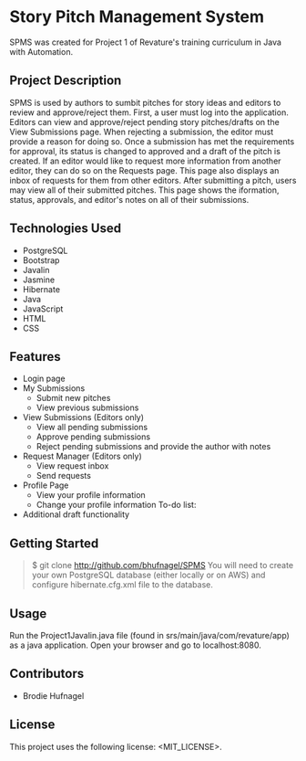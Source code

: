 # Story Pitch Management System
SPMS was created for Project 1 of Revature's training curriculum in Java with Automation.

## Project Description
SPMS is used by authors to sumbit pitches for story ideas and editors to review and approve/reject them.
First, a user must log into the application.
Editors can view and approve/reject pending story pitches/drafts on the View Submissions page.
When rejecting a submission, the editor must provide a reason for doing so.
Once a submission has met the requirements for approval, its status is changed to approved and a draft of the pitch is created.
If an editor would like to request more information from another editor, they can do so on the Requests page.
This page also displays an inbox of requests for them from other editors.
After submitting a pitch, users may view all of their submitted pitches.
This page shows the iformation, status, approvals, and editor's notes on all of their submissions.

## Technologies Used
* PostgreSQL
* Bootstrap
* Javalin
* Jasmine
* Hibernate
* Java
* JavaScript
* HTML
* CSS

## Features
* Login page
* My Submissions
    * Submit new pitches
    * View previous submissions
* View Submissions (Editors only)
    * View all pending submissions
    * Approve pending submissions
    * Reject pending submissions and provide the author with notes
* Request Manager (Editors only)
    * View request inbox
    * Send requests
* Profile Page
    * View your profile information
    * Change your profile information
To-do list:
* Additional draft functionality

## Getting Started
>$ git clone http://github.com/bhufnagel/SPMS
You will need to create your own PostgreSQL database (either locally or on AWS) and configure hibernate.cfg.xml file to the database.

## Usage
Run the Project1Javalin.java file (found in srs/main/java/com/revature/app) as a java application. Open your browser and go to localhost:8080.

## Contributors
* Brodie Hufnagel

## License
This project uses the following license: <MIT_LICENSE>.
